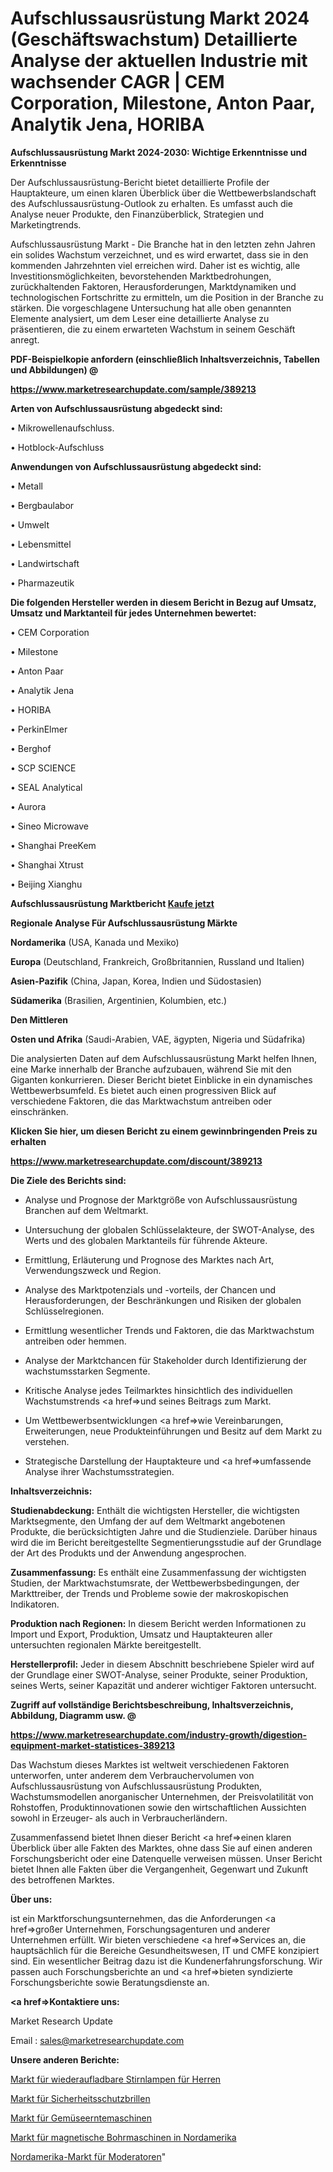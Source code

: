 # Aufschlussausrüstung Markt 2024 (Geschäftswachstum) Detaillierte Analyse der aktuellen Industrie mit wachsender CAGR | CEM Corporation, Milestone, Anton Paar, Analytik Jena, HORIBA

<strong>Aufschlussausrüstung Markt 2024-2030: Wichtige Erkenntnisse und Erkenntnisse</strong>

Der Aufschlussausrüstung-Bericht bietet detaillierte Profile der Hauptakteure, um einen klaren Überblick über die Wettbewerbslandschaft des Aufschlussausrüstung-Outlook zu erhalten. Es umfasst auch die Analyse neuer Produkte, den Finanzüberblick, Strategien und Marketingtrends.

Aufschlussausrüstung Markt - Die Branche hat in den letzten zehn Jahren ein solides Wachstum verzeichnet, und es wird erwartet, dass sie in den kommenden Jahrzehnten viel erreichen wird. Daher ist es wichtig, alle Investitionsmöglichkeiten, bevorstehenden Marktbedrohungen, zurückhaltenden Faktoren, Herausforderungen, Marktdynamiken und technologischen Fortschritte zu ermitteln, um die Position in der Branche zu stärken. Die vorgeschlagene Untersuchung hat alle oben genannten Elemente analysiert, um dem Leser eine detaillierte Analyse zu präsentieren, die zu einem erwarteten Wachstum in seinem Geschäft anregt.



<strong><b>PDF-Beispielkopie anfordern (einschließlich Inhaltsverzeichnis, Tabellen und Abbildungen) @ </b></strong>

<strong><a href=https://www.marketresearchupdate.com/sample/389213>

<strong>https://www.marketresearchupdate.com/sample/389213</u></a></strong></strong>



<strong>Arten von Aufschlussausrüstung abgedeckt sind:</strong>

• Mikrowellenaufschluss.

• Hotblock-Aufschluss



<strong>Anwendungen von Aufschlussausrüstung abgedeckt sind:</strong>

• Metall

• Bergbaulabor

• Umwelt

• Lebensmittel

• Landwirtschaft

• Pharmazeutik



<strong>Die folgenden Hersteller werden in diesem Bericht in Bezug auf Umsatz, Umsatz und Marktanteil für jedes Unternehmen bewertet:</strong>

• CEM Corporation

• Milestone

• Anton Paar

• Analytik Jena

• HORIBA

• PerkinElmer

• Berghof

• SCP SCIENCE

• SEAL Analytical

• Aurora

• Sineo Microwave

• Shanghai PreeKem

• Shanghai Xtrust

• Beijing Xianghu



<strong>Aufschlussausrüstung Marktbericht <a href=https://www.marketresearchupdate.com/buynow/389213>Kaufe jetzt</a></strong>



<strong>Regionale Analyse Für Aufschlussausrüstung Märkte</strong>



<strong>Nordamerika</strong> (USA, Kanada und Mexiko)



<strong>Europa</strong> (Deutschland, Frankreich, Großbritannien, Russland und Italien)



<strong>Asien-Pazifik</strong> (China, Japan, Korea, Indien und Südostasien)



<strong>Südamerika</strong> (Brasilien, Argentinien, Kolumbien, etc.)



<strong>Den Mittleren</strong> 

<strong>Osten und Afrika</strong> (Saudi-Arabien, VAE, ägypten, Nigeria und Südafrika)

Die analysierten Daten auf dem Aufschlussausrüstung Markt helfen Ihnen, eine Marke innerhalb der Branche aufzubauen, während Sie mit den Giganten konkurrieren. Dieser Bericht bietet Einblicke in ein dynamisches Wettbewerbsumfeld. Es bietet auch einen progressiven Blick auf verschiedene Faktoren, die das Marktwachstum antreiben oder einschränken.



<strong>Klicken Sie hier, um diesen Bericht zu einem gewinnbringenden Preis zu erhalten
</strong>

<strong><a href=https://www.marketresearchupdate.com/discount/389213>https://www.marketresearchupdate.com/discount/389213</b></u></strong></a>



<strong>Die Ziele des Berichts sind:</strong>

- Analyse und Prognose der Marktgröße von Aufschlussausrüstung Branchen auf dem Weltmarkt.

- Untersuchung der globalen Schlüsselakteure, der SWOT-Analyse, des Werts und des globalen Marktanteils für führende Akteure.

- Ermittlung, Erläuterung und Prognose des Marktes nach Art, Verwendungszweck und Region.

- Analyse des Marktpotenzials und -vorteils, der Chancen und Herausforderungen, der Beschränkungen und Risiken der globalen Schlüsselregionen.

- Ermittlung wesentlicher Trends und Faktoren, die das Marktwachstum antreiben oder hemmen.

- Analyse der Marktchancen für Stakeholder durch Identifizierung der wachstumsstarken Segmente.

- Kritische Analyse jedes Teilmarktes hinsichtlich des individuellen Wachstumstrends <a href=>und</a> seines Beitrags zum Markt.

- Um Wettbewerbsentwicklungen <a href=>wie</a> Vereinbarungen, Erweiterungen, neue Produkteinführungen und Besitz auf dem Markt zu verstehen.

- Strategische Darstellung der Hauptakteure und <a href=>umfas</a>sende Analyse ihrer Wachstumsstrategien.



<strong>Inhaltsverzeichnis:</strong>



<strong>Studienabdeckung:</strong> Enthält die wichtigsten Hersteller, die wichtigsten Marktsegmente, den Umfang der auf dem Weltmarkt angebotenen Produkte, die berücksichtigten Jahre und die Studienziele. Darüber hinaus wird die im Bericht bereitgestellte Segmentierungsstudie auf der Grundlage der Art des Produkts und der Anwendung angesprochen.



<strong>Zusammenfassung:</strong> Es enthält eine Zusammenfassung der wichtigsten Studien, der Marktwachstumsrate, der Wettbewerbsbedingungen, der Markttreiber, der Trends und Probleme sowie der makroskopischen Indikatoren.



<strong>Produktion nach Regionen:</strong> In diesem Bericht werden Informationen zu Import und Export, Produktion, Umsatz und Hauptakteuren aller untersuchten regionalen Märkte bereitgestellt.



<strong>Herstellerprofil:</strong> Jeder in diesem Abschnitt beschriebene Spieler wird auf der Grundlage einer SWOT-Analyse, seiner Produkte, seiner Produktion, seines Werts, seiner Kapazität und anderer wichtiger Faktoren untersucht.



<strong><b>Zugriff auf vollständige Berichtsbeschreibung, Inhaltsverzeichnis, Abbildung, Diagramm usw. @ </b></strong>

<strong><a href=https://www.marketresearchupdate.com/industry-growth/digestion-equipment-market-statistices-389213>https://www.marketresearchupdate.com/industry-growth/digestion-equipment-market-statistices-389213</a></strong>

Das Wachstum dieses Marktes ist weltweit verschiedenen Faktoren unterworfen, unter anderem dem Verbrauchervolumen von Aufschlussausrüstung von Aufschlussausrüstung Produkten, Wachstumsmodellen anorganischer Unternehmen, der Preisvolatilität von Rohstoffen, Produktinnovationen sowie den wirtschaftlichen Aussichten sowohl in Erzeuger- als auch in Verbraucherländern.

Zusammenfassend bietet Ihnen dieser Bericht <a href=>einen</a> klaren Überblick über alle Fakten des Marktes, ohne dass Sie auf einen anderen Forschungsbericht oder eine Datenquelle verweisen müssen. Unser Bericht bietet Ihnen alle Fakten über die Vergangenheit, Gegenwart und Zukunft des betroffenen Marktes.



<strong>Über uns:</strong>

 ist ein Marktforschungsunternehmen, das die Anforderungen <a href=>großer</a> Unternehmen, Forschungsagenturen und anderer Unternehmen erfüllt. Wir bieten verschiedene <a href=>Services</a> an, die hauptsächlich für die Bereiche Gesundheitswesen, IT und CMFE konzipiert sind. Ein wesentlicher Beitrag dazu ist die Kundenerfahrungsforschung. Wir passen auch Forschungsberichte an und <a href=>bieten</a> syndizierte Forschungsberichte sowie Beratungsdienste an.



<strong><a href=>Kontaktiere uns:</a></strong>

Market Research Update

Email : sales@marketresearchupdate.com



<strong>Unsere anderen Berichte:</strong>

<a href=https://www.linkedin.com/pulse/rechargeable-headlamps-men-market-latest-report>Markt für wiederaufladbare Stirnlampen für Herren</a>

<a href=https://www.linkedin.com/pulse/safety-protective-glasses-market-size-trends>Markt für Sicherheitsschutzbrillen</a>

<a href=https://www.linkedin.com/pulse/vegetable-harvesters-market-size-share-outlook-growth>Markt für Gemüseerntemaschinen</a>

<a href=https://www.linkedin.com/pulse/north-america-magnetic-drill-press-market-2023-2030>Markt für magnetische Bohrmaschinen in Nordamerika</a>

<a href=https://www.linkedin.com/pulse/north-america-presenters-market-challenges-opportunities>Nordamerika-Markt für Moderatoren</a>"
